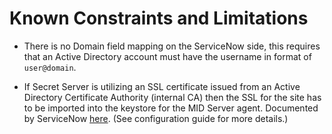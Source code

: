 [title]: # (Constraints)
[tags]: # (introduction)
[priority]: # (2)

# Known Constraints and Limitations

* There is no Domain field mapping on the ServiceNow side, this requires that an Active Directory account must have the username in format of `user@domain`.

* If Secret Server is utilizing an SSL certificate issued from an Active Directory Certificate Authority (internal CA) then the SSL for the site has to be imported into the keystore for the MID Server agent. Documented by ServiceNow [here](https://docs.servicenow.com/search?q=Add+SSL+certificates+for+the+MID+Server&facetreset=yes). (See configuration guide for more details.)
